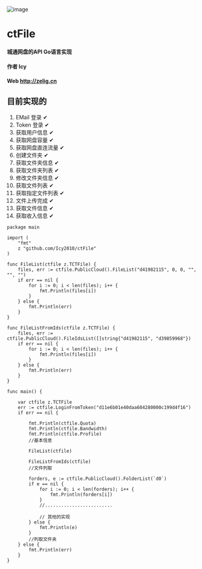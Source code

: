![image](https://github.com/Icy2010/ZeligCTFile/blob/main/zelig.ctfile.jpg)
# ctFile
#### 城通网盘的API Go语言实现 
#### 作者 Icy 
#### Web http://zelig.cn

## 目前实现的
1. EMail 登录 ✔
2. Token 登录  ✔
3. 获取用户信息 ✔
4. 获取网盘容量 ✔
5. 获取网盘直连流量 ✔
6. 创建文件夹 ✔
7. 获取文件夹信息 ✔
8. 获取文件夹列表 ✔
9. 修改文件夹信息 ✔
10. 获取文件列表 ✔
11. 获取指定文件列表 ✔
12. 文件上传完成 ✔
13. 获取文件信息 ✔ 
14. 获取收入信息 ✔

```golang
package main

import (
	"fmt"
	z "github.com/Icy2010/ctFile"
)

func FileList(ctfile z.TCTFile) {
	files, err := ctfile.PublicCloud().FileList("d41982115", 0, 0, "", "", "")
	if err == nil {
		for i := 0; i < len(files); i++ {
			fmt.Println(files[i])
		}
	} else {
		fmt.Println(err)
	}
}

func FileListFromIds(ctfile z.TCTFile) {
	files, err := ctfile.PublicCloud().FileIdsList([]string{"d41982115", "d39859968"})
	if err == nil {
		for i := 0; i < len(files); i++ {
			fmt.Println(files[i])
		}
	} else {
		fmt.Println(err)
	}
}

func main() {

	var ctfile z.TCTFile
	err := ctfile.LoginFromToken("d11e6b01e40daa604280000c199d4f16")
	if err == nil {

		fmt.Println(ctfile.Quota)
		fmt.Println(ctfile.Bandwidth)
		fmt.Println(ctfile.Profile)
		//基本信息

		FileList(ctfile)

		FileListFromIds(ctfile)
		//文件列取

		forders, e := ctfile.PublicCloud().FolderList(`d0`)
		if e == nil {
			for i := 0; i < len(forders); i++ {
				fmt.Println(forders[i])
			}
			//.........................
			
			// 其他的实现 
		} else {
			fmt.Println(e)
		}
		//列取文件夹
	} else {
		fmt.Println(err)
	}
}

```
